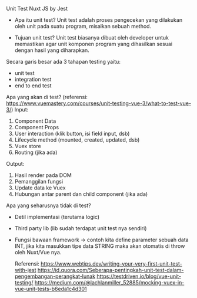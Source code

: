 Unit Test Nuxt JS by Jest

- Apa itu unit test?
  Unit test adalah proses pengecekan yang dilakukan oleh unit pada suatu program, misalkan sebuah method.

- Tujuan unit test?
  Unit test biasanya dibuat oleh developer untuk memastikan agar unit komponen program yang dihasilkan sesuai dengan
  hasil yang diharapkan.

Secara garis besar ada 3 tahapan testing yaitu:

- unit test
- integration test
- end to end test

Apa yang akan di test? (referensi: https://www.vuemastery.com/courses/unit-testing-vue-3/what-to-test-vue-3/)
Input:

1. Component Data
2. Component Props
3. User interaction (klik button, isi field input, dsb)
4. Lifecycle method (mounted, created, updated, dsb)
5. Vuex store
6. Routing (jika ada)

Output:

1. Hasil render pada DOM
2. Pemanggilan fungsi
3. Update data ke Vuex
4. Hubungan antar parent dan child component (jika ada)

Apa yang seharusnya tidak di test?

- Detil implementasi (terutama logic)
- Third party lib (lib sudah terdapat unit test nya sendiri)
- Fungsi bawaan framework -> contoh kita define parameter sebuah data INT, jika kita masukkan tipe data STRING maka akan
  otomatis di throw oleh Nuxt/Vue nya.

  Referensi:
  https://www.webtips.dev/writing-your-very-first-unit-test-with-jest
  https://id.quora.com/Seberapa-pentingkah-unit-test-dalam-pengembangan-perangkat-lunak
  https://testdriven.io/blog/vue-unit-testing/
  https://medium.com/@lachlanmiller_52885/mocking-vuex-in-vue-unit-tests-b6eda1c4d301
